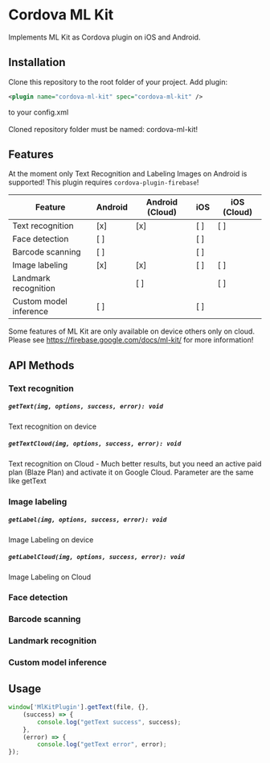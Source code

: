 # Cordova ML Kit

Implements ML Kit as Cordova plugin on iOS and Android.

## Installation

Clone this repository to the root folder of your project.
Add plugin:
```xml
<plugin name="cordova-ml-kit" spec="cordova-ml-kit" />
```
to your config.xml<br /><br />Cloned repository folder must be named: cordova-ml-kit!

## Features

At the moment only Text Recognition and Labeling Images on Android is supported! This plugin requires ``cordova-plugin-firebase``!

| Feature                | Android | Android (Cloud) | iOS | iOS (Cloud) |
|------------------------|---------|-----------------|-----|-------------|
| Text recognition       | [x]     | [x]             | [ ] | [ ]         |
| Face detection         | [ ]     |                 | [ ] |             |
| Barcode scanning       | [ ]     |                 | [ ] |             |
| Image labeling         | [x]     | [x]             | [ ] | [ ]         |
| Landmark recognition   |         | [ ]             |     | [ ]         |
| Custom model inference | [ ]     |                 | [ ] |             |

Some features of ML Kit are only available on device others only on cloud. Please see https://firebase.google.com/docs/ml-kit/ for more information!

## API Methods
### Text recognition

##### **`getText(img, options, success, error): void`**
Text recognition on device

#####  **`getTextCloud(img, options, success, error): void`**
Text recognition on Cloud - Much better results, but you need an active paid plan (Blaze Plan) and activate it on Google Cloud. Parameter are the same like getText

### Image labeling

#####  **`getLabel(img, options, success, error): void`**
Image Labeling on device

#####  **`getLabelCloud(img, options, success, error): void`**
Image Labeling on Cloud

### Face detection

### Barcode scanning

### Landmark recognition

### Custom model inference

## Usage

```javascript
window['MlKitPlugin'].getText(file, {},
    (success) => {
        console.log("getText success", success);
    },
    (error) => {
        console.log("getText error", error);
});
```

